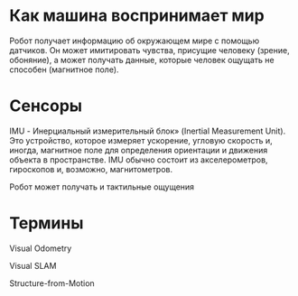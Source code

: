 # Как машина воспринимает мир
Робот получает информацию об окружающем мире с помощью датчиков. Он может имитировать чувства, присущие человеку (зрение, обоняние), а может получать данные, которые человек ощущать не способен (магнитное поле).

# Сенсоры
IMU - Инерциальный измерительный блок» (Inertial Measurement Unit). Это устройство, которое измеряет ускорение, угловую скорость 
и, иногда, магнитное поле для определения ориентации и движения объекта в пространстве. IMU обычно состоит из акселерометров, 
гироскопов и, возможно, магнитометров. 

Робот может получать и тактильные ощущения

# Термины
Visual Odometry

Visual SLAM

Structure-from-Motion
